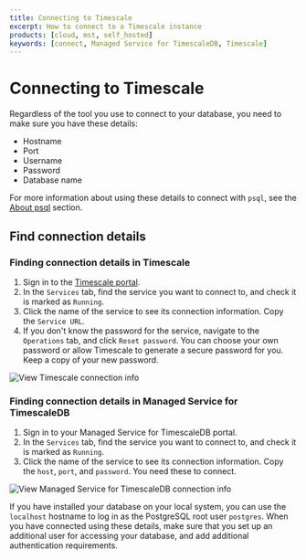 ```yaml
---
title: Connecting to Timescale
excerpt: How to connect to a Timescale instance
products: [cloud, mst, self_hosted]
keywords: [connect, Managed Service for TimescaleDB, Timescale]
---
```



# Connecting to Timescale

Regardless of the tool you use to connect to your database, you need to make
sure you have these details:

*   Hostname
*   Port
*   Username
*   Password
*   Database name

For more information about using these details to connect with `psql`, see the
[About psql][about-psql] section.

## Find connection details

<Tabs label="Find connection details">

<Tab title="Timescale">

<Procedure>

### Finding connection details in Timescale

1.  Sign in to the [Timescale portal][tsc-portal].
1.  In the `Services` tab, find the service you want to connect to, and check
    it is marked as `Running`.
1.  Click the name of the service to see its connection information. Copy the
    `Service URL`.
1.  If you don't know the password for the service, navigate to the `Operations`
    tab, and click `Reset password`. You can choose your own password or allow
    Timescale to generate a secure password for you. Keep a copy of your
    new password.

<img
class="main-content__illustration"
width={1375} height={944}
src="https://assets.timescale.com/docs/images/tsc-connection-info.webp"
alt="View Timescale connection info"
/>

</Procedure>

</Tab>

<Tab title="Managed Service for TimescaleDB">

<Procedure>

### Finding connection details in Managed Service for TimescaleDB

1.  Sign in to your Managed Service for TimescaleDB portal.
1.  In the `Services` tab, find the service you want to connect to, and check
    it is marked as `Running`.
1.  Click the name of the service to see its connection information. Copy the
    `host`, `port`, and `password`. You need these to connect.

<img
class="main-content__illustration"
width={1375} height={944}
src="https://assets.timescale.com/docs/images/mst-connection-info.webp"
alt="View Managed Service for TimescaleDB connection info"
/>

</Procedure>

</Tab>

<Tab title="Self-hosted Timescale">

If you have installed your database on your local system, you can use the
`localhost` hostname to log in as the PostgreSQL root user `postgres`. When you
have connected using these details, make sure that you set up an additional user
for accessing your database, and add additional authentication requirements.

</Tab>

</Tabs>

[about-psql]: /use-timescale/:currentVersion:/connecting/about-psql/
[tsc-portal]: https://console.cloud.timescale.com/
